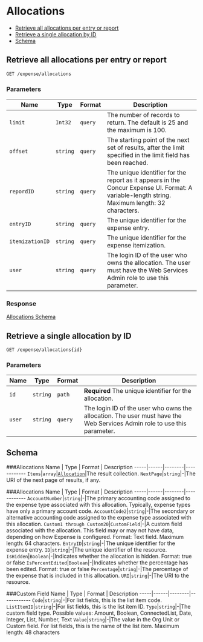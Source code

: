 # Allocations
* [Retrieve all allocations per entry or report](#get)
* [Retrieve a single allocation by ID](#getID)
* [Schema](#schema)

## <a name="get"></a>Retrieve all allocations per entry or report
    GET /expense/allocations
        
### Parameters
Name | Type | Format | Description
-----|------|--------|------------
`limit`|`Int32`|`query`|The number of records to return. The default is 25 and the maximum is 100.
`offset`|`string`|`query`|The starting point of the next set of results, after the limit specified in the limit field has been reached.
`repordID`|`string`|`query`|The unique identifier for the report as it appears in the Concur Expense UI. Format: A variable-length string. Maximum length: 32 characters.
`entryID`|`string`|`query`|The unique identifier for the expense entry.
`itemizationID`|`string`|`query`|The unique identifier for the expense itemization.
`user`|`string`|`query`|The login ID of the user who owns the allocation. The user must have the Web Services Admin role to use this parameter.


### Response
[Allocations Schema](#schema)
## <a name="getID"></a>Retrieve a single allocation by ID
    GET /expense/allocations{id}


### Parameters
Name | Type | Format | Description
-----|------|--------|------------
`id`|`string`|`path`|**Required** The unique identifier for the allocation.
`user`|`string`|`query`|The login ID of the user who owns the allocation. The user must have the Web Services Admin role to use this parameter.



## <a name="schema"></a>Schema
###<a name="vendors"></a>Allocations
Name | Type | Format | Description
-----|------|--------|------------
`Items`|`array`|[`Allocation`](#allocations)|The result collection.
`NextPage`|`string`|-|The URI of the next page of results, if any.

###<a name="allocations"></a>Allocations
Name | Type | Format | Description
-----|------|--------|------------
`AccountNumber`|`string`|-|The primary accounting code assigned to the expense type associated with this allocation. Typically, expense types have only a primary account code.
`AccountCode2`|`string`|-|The secondary or alternative accounting code assigned to the expense type associated with this allocation.
`Custom1 through Custom20`|`CustomField`|-|A custom field associated with the allocation. This field may or may not have data, depending on how Expense is configured. Format: Text field. Maximum length: 64 characters.
`EntryID`|`string`|-|The unique identifier for the expense entry.
`ID`|`string`|-|The unique identifier of the resource.
`IsHidden`|`Boolean`|-|Indicates whether the allocation is hidden. Format: true or false
`IsPercentEdited`|`Boolean`|-|Indicates whether the percentage has been edited. Format: true or false
`Percentage`|`string`|-|The percentage of the expense that is included in this allocation.
`URI`|`string`|-|The URI to the resource.



###<a name="status"></a>Custom Field
Name | Type | Format | Description
-----|------|--------|------------
`Code`|`string`|-|For list fields, this is the list item code.
`ListItemID`|`string`|-|For list fields, this is the list item ID.
`Type`|`string`|-|The custom field type. Possible values: Amount, Boolean, ConnectedList, Date, Integer, List, Number, Text
`Value`|`string`|-|The value in the Org Unit or Custom field. For list fields, this is the name of the list item. Maximum length: 48 characters





